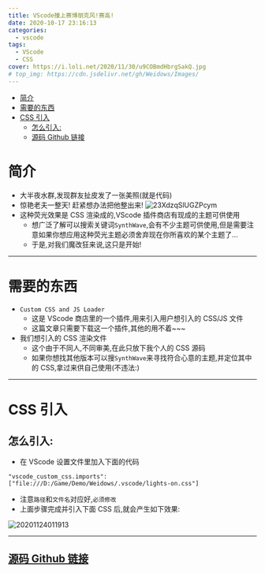 ```yaml
---
title: VScode撞上赛博朋克风!赛高!
date: 2020-10-17 23:16:13
categories:
  - vscode
tags:
  - VScode
  - CSS
cover: https://i.loli.net/2020/11/30/u9COBmdHbrgSakQ.jpg
# top_img: https://cdn.jsdelivr.net/gh/Weidows/Images/
---
```


<!--
 * @Author: Weidows
 * @LastEditors: Weidows
 * @LastEditTime: 2021-02-13 17:21:05
 * @FilePath: \Weidowsd:\Game\Github\Blog-private\source\_posts\vscode\custom_css.md
-->

- [简介](#简介)
- [需要的东西](#需要的东西)
- [CSS 引入](#css-引入)
  - [怎么引入:](#怎么引入)
  - [源码 Github 链接](#源码-github-链接)

# 简介

- 大半夜水群,发现群友扯皮发了一张美照(就是代码)
- 惊艳老夫一整天! 赶紧想办法把他整出来!
  ![23XdzqSlUGZPcym](https://i.loli.net/2020/11/30/jkVQ7r2LuKMx8EB.jpg)
- 这种荧光效果是 CSS 渲染成的,VScode 插件商店有现成的主题可供使用
  - 想广泛了解可以搜索关键词`SynthWave`,会有不少主题可供使用,但是需要注意如果你想应用这种荧光主题必须舍弃现在你所喜欢的某个主题了...
  - 于是,对我们魔改狂来说,这只是开始!

---

# 需要的东西

- `Custom CSS and JS Loader`
  - 这是 VScode 商店里的一个插件,用来引入用户想引入的 CSS/JS 文件
  - 这篇文章只需要下载这一个插件,其他的用不着~~~
- 我们想引入的 CSS 渲染文件
  - 这个由于不同人,不同审美,在此只放下我个人的 CSS 源码
  - 如果你想找其他版本可以搜`SynthWave`来寻找符合心意的主题,并定位其中的 CSS,拿过来供自己使用(不违法:)

---

# CSS 引入

## 怎么引入:

- 在 VScode 设置文件里加入下面的代码

```
"vscode_custom_css.imports": ["file:///D:/Game/Demo/Weidows/.vscode/lights-on.css"]
```

- 注意`路径`和`文件名`对应好,`必须修改`
- 上面步骤完成并引入下面 CSS 后,就会产生如下效果:

![20201124011913](https://i.loli.net/2020/11/30/Mue7ZD5zR1vCkLf.jpg)

---

## [源码 Github 链接](https://github.com/Weidows/Programming-Configuration/blob/master/.vscode/lights-on.css)
